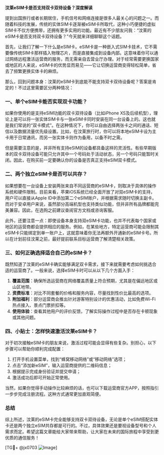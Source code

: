 **汶莱eSIM卡是否支持双卡双待设备？深度解读**

提到出国旅行或者长期居住，手机信号和网络连接是很多人最关心的问题之一。而随着科技的发展，传统的实体SIM卡逐渐被eSIM卡所取代，这种小巧便捷的虚拟SIM卡不仅方便携带，还拥有更多实用的功能。最近有不少朋友问我：“汶莱的eSIM卡是否支持双卡双待设备？”今天就来详细聊聊这个话题。

首先，让我们了解一下什么是eSIM卡。eSIM卡是一种嵌入式SIM卡技术，它不需要像传统SIM卡那样插入物理芯片，而是直接集成到设备内部。这意味着你可以通过网络远程激活运营商的服务，而无需亲自去营业厅办理。对于经常需要更换国家或地区的人来说，eSIM卡的优势显而易见——它让切换运营商变得轻松简单，省去了频繁更换实体卡的麻烦。

那么，回到问题本身：汶莱的eSIM卡到底能不能支持双卡双待设备呢？答案是肯定的！不过这里需要区分两种情况：

### 一、单个eSIM卡能否实现双卡功能？
如果你使用的是支持eSIM功能的双卡双待设备（比如iPhone XS及后续机型），理论上是可以将一张实体SIM卡与一张eSIM卡同时安装在同一台设备上的。这也就是我们常说的“双卡模式”。在这种情况下，你可以自由选择两张卡之间的通话、短信以及数据流量优先级设置。比如，在汶莱旅行时，你可以将本地eSIM卡设为主卡用于日常通讯，而另一张实体卡则作为备用，以备不时之需。

但是需要注意的是，并非所有支持eSIM的设备都具备这样的灵活性。有些早期版本的双卡双待设备可能只允许其中一个号码处于活动状态，另一个号码只能暂时关闭。因此，在购买前一定要确认你的设备是否真正支持eSIM双卡模式。

### 二、两个独立eSIM卡是否可以共存？
如果想要在一台设备上安装两张来自不同运营商的eSIM卡，则取决于具体的操作系统和硬件限制。目前来看，苹果iOS系统已经全面开放了对双eSIM卡的支持，用户可以直接从Apple ID中添加第二个eSIM账户，并根据需求随时切换主副卡。而对于安卓用户来说，虽然部分高端机型也支持类似功能，但并非所有品牌都能完美兼容。因此，在选购之前建议查阅官方文档或咨询客服。

此外，还要注意一点：即使设备本身支持双eSIM卡功能，也并不代表每个国家或地区的运营商都会提供相应的服务。例如，在某些地方，特定运营商可能会限制其eSIM卡只能绑定到单一账户上，这就意味着你无法再额外开通新的eSIM卡号。所以在计划前往汶莱之前，最好提前联系目标运营商了解清楚相关政策。

### 三、如何正确选择适合自己的eSIM卡？
既然知道了汶莱的eSIM卡确实能够满足双卡需求，接下来就需要考虑如何挑选合适的运营商了。一般来说，选择eSIM卡时可以从以下几个方面入手：

1. **覆盖范围**：确保所选运营商在网络覆盖质量上符合预期，尤其是在偏远地区或山区地带。
2. **资费标准**：对比不同套餐的价格和服务内容，尽量找到性价比最高的选项。
3. **附加福利**：部分运营商会推出针对游客特别设计的优惠活动，比如免费Wi-Fi热点接入、景点门票折扣等。
4. **使用体验**：查看其他用户的评价反馈，了解实际操作过程中是否存在卡顿现象或其他问题。

### 四、小贴士：怎样快速激活汶莱eSIM卡？
对于初次接触eSIM卡的朋友来说，激活过程可能会显得有些复杂。别担心，以下步骤可以帮助你顺利完成配置：

1. 打开手机设置菜单，找到“蜂窝移动网络”或“移动网络”选项；
2. 点击“添加新eSIM”，输入运营商提供的二维码信息；
3. 根据提示完成身份验证并提交申请；
4. 激活成功后即可开始正常使用。

当然，如果你觉得手动操作比较麻烦的话，也可以下载运营商官方APP，按照指引一步步完成注册流程。这种方式通常更加直观简便。

### 总结

综上所述，汶莱的eSIM卡完全能够支持双卡双待设备，无论是单个eSIM搭配实体卡还是两个独立eSIM共存都是可行的。不过，具体效果还是要视设备型号和个人需求而定。希望这篇文章能给大家带来帮助，让大家在未来的国际旅程中享受到更优质的通信服务！

[TG💪+ @jx0703 ![Image](https://github.com/user-attachments/assets/dbca1d08-cadb-493c-b0ec-ad6f7a83f270)]